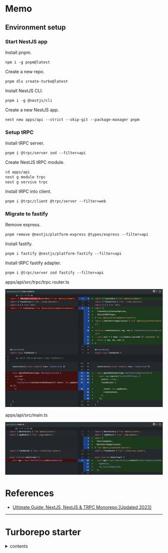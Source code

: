 # Memo

## Environment setup

### Start NestJS app

Install pnpm.

```shell
npm i -g pnpm@latest
```

Create a new repo.

```shell
pnpm dlx create-turbo@latest
```

Install NestJS CLI.

```shell
pnpm i -g @nestjs/cli
```

Create a new NestJS app.

```shell
nest new apps/api --strict --skip-git --package-manager pnpm
```

### Setup tRPC

Install tRPC server.

```shell
pnpm i @trpc/server zod --filter=api
```

Create NestJS tRPC module.

```shell
cd apps/api
nest g module trpc
nest g service trpc
```

Install tRPC into client.

```shell
pnpm i @trpc/client @trpc/server --filter=web
```

### Migrate to fastify

Remove express.

```shell
pnpm remove @nestjs/platform-express @types/express --filter=api
```

Install fastify.

```shell
pnpm i fastify @nestjs/platform-fastify --filter=api
```

Install tRPC fastify adapter.

```shell
pnpm i @trpc/server zod fastify --filter=api
```

apps/api/src/trpc/trpc.router.ts

![](docs/assets/migrate_express_to_fastify_router.png)

apps/api/src/main.ts

![](docs/assets/migrate_express_to_fastify_main.png)

# References

- [Ultimate Guide: NextJS, NestJS & TRPC Monorepo [Updated 2023]](https://www.tomray.dev/nestjs-nextjs-trpc)

---

# Turborepo starter

<details>
<summary>contents</summary>
<div>

This is an official starter Turborepo.

## Using this example

Run the following command:

```sh
npx create-turbo@latest
```

## What's inside?

This Turborepo includes the following packages/apps:

### Apps and Packages

- `docs`: a [Next.js](https://nextjs.org/) app
- `web`: another [Next.js](https://nextjs.org/) app
- `@repo/ui`: a stub React component library shared by both `web` and `docs` applications
- `@repo/eslint-config`: `eslint` configurations (includes `eslint-config-next` and `eslint-config-prettier`)
- `@repo/typescript-config`: `tsconfig.json`s used throughout the monorepo

Each package/app is 100% [TypeScript](https://www.typescriptlang.org/).

### Utilities

This Turborepo has some additional tools already setup for you:

- [TypeScript](https://www.typescriptlang.org/) for static type checking
- [ESLint](https://eslint.org/) for code linting
- [Prettier](https://prettier.io) for code formatting

### Build

To build all apps and packages, run the following command:

```
cd my-turborepo
pnpm build
```

### Develop

To develop all apps and packages, run the following command:

```
cd my-turborepo
pnpm dev
```

### Remote Caching

Turborepo can use a technique known as [Remote Caching](https://turbo.build/repo/docs/core-concepts/remote-caching) to share cache artifacts across machines, enabling you to share build caches with your team and CI/CD pipelines.

By default, Turborepo will cache locally. To enable Remote Caching you will need an account with Vercel. If you don't have an account you can [create one](https://vercel.com/signup), then enter the following commands:

```
cd my-turborepo
npx turbo login
```

This will authenticate the Turborepo CLI with your [Vercel account](https://vercel.com/docs/concepts/personal-accounts/overview).

Next, you can link your Turborepo to your Remote Cache by running the following command from the root of your Turborepo:

```
npx turbo link
```

## Useful Links

Learn more about the power of Turborepo:

- [Tasks](https://turbo.build/repo/docs/core-concepts/monorepos/running-tasks)
- [Caching](https://turbo.build/repo/docs/core-concepts/caching)
- [Remote Caching](https://turbo.build/repo/docs/core-concepts/remote-caching)
- [Filtering](https://turbo.build/repo/docs/core-concepts/monorepos/filtering)
- [Configuration Options](https://turbo.build/repo/docs/reference/configuration)
- [CLI Usage](https://turbo.build/repo/docs/reference/command-line-reference)

</div>
</details>
